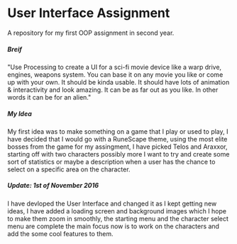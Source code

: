 # User Interface Assignment
A repository for my first OOP assignment in second year.

##### Breif
"Use Processing to create a UI for a sci-fi movie device like a warp drive, engines, weapons system. You can base it on any movie you like or come up with your own. It should be kinda usable. It should have lots of animation & interactivity and look amazing. It can be as far out as you like. In other words it can be for an alien."

##### My Idea
My first idea was to make something on a game that I play or used to play, I have decided that I would go with a RuneScape theme, using the most elite bosses from the game for my assingment, I have picked Telos and Araxxor, starting off with two characters possibly more I want to try and create some sort of statistics or maybe a description when a user has the chance to select on a specific area on the character.

##### Update: 1st of November 2016
I have devloped the User Interface and changed it as I kept getting new ideas, I have added a loading screen and background images which I hope to make them zoom in smoothly, the starting menu and the character select menu are complete the main focus now is to work on the characters and add the some cool features to them.
